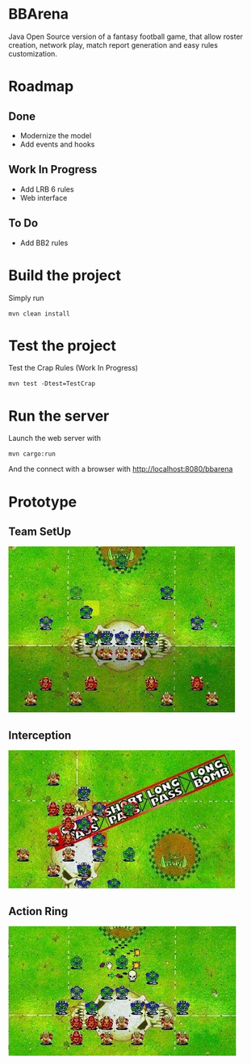 # BBArena
Java Open Source version of a fantasy football game, that allow roster creation, network play, match report generation and easy rules customization.

# Roadmap
## Done
- Modernize the model
- Add events and hooks
## Work In Progress
- Add LRB 6 rules
- Web interface
## To Do
- Add BB2 rules

# Build the project
Simply run
```
mvn clean install
```

# Test the project

Test the Crap Rules (Work In Progress)
```
mvn test -Dtest=TestCrap
```

# Run the server

Launch the web server with
```
mvn cargo:run
```
And the connect with a browser with [http://localhost:8080/bbarena](http://localhost:8080/bbarena)

# Prototype
## Team SetUp
![Team SetUp](docs/team_setup.jpg)
## Interception
![Interception](docs/interception.jpg)
## Action Ring
![Action Ring](docs/action_ring.jpg)
